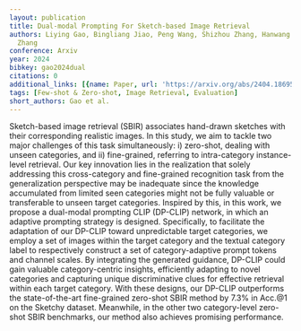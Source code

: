 ```yaml
---
layout: publication
title: Dual-modal Prompting For Sketch-based Image Retrieval
authors: Liying Gao, Bingliang Jiao, Peng Wang, Shizhou Zhang, Hanwang Zhang, Yanning
  Zhang
conference: Arxiv
year: 2024
bibkey: gao2024dual
citations: 0
additional_links: [{name: Paper, url: 'https://arxiv.org/abs/2404.18695'}]
tags: [Few-shot & Zero-shot, Image Retrieval, Evaluation]
short_authors: Gao et al.
---
```

Sketch-based image retrieval (SBIR) associates hand-drawn sketches with their
corresponding realistic images. In this study, we aim to tackle two major
challenges of this task simultaneously: i) zero-shot, dealing with unseen
categories, and ii) fine-grained, referring to intra-category instance-level
retrieval. Our key innovation lies in the realization that solely addressing
this cross-category and fine-grained recognition task from the generalization
perspective may be inadequate since the knowledge accumulated from limited seen
categories might not be fully valuable or transferable to unseen target
categories. Inspired by this, in this work, we propose a dual-modal prompting
CLIP (DP-CLIP) network, in which an adaptive prompting strategy is designed.
Specifically, to facilitate the adaptation of our DP-CLIP toward unpredictable
target categories, we employ a set of images within the target category and the
textual category label to respectively construct a set of category-adaptive
prompt tokens and channel scales. By integrating the generated guidance,
DP-CLIP could gain valuable category-centric insights, efficiently adapting to
novel categories and capturing unique discriminative clues for effective
retrieval within each target category. With these designs, our DP-CLIP
outperforms the state-of-the-art fine-grained zero-shot SBIR method by 7.3% in
Acc.@1 on the Sketchy dataset. Meanwhile, in the other two category-level
zero-shot SBIR benchmarks, our method also achieves promising performance.